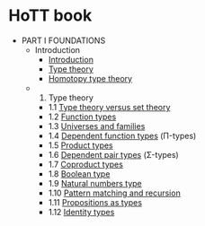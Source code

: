 # HoTT book

* PART I FOUNDATIONS
  * Introduction
    - [Introduction](./002-introduction.md)
    - [Type theory](./003-type-theory.md)
    - [Homotopy type theory](./004-hott.md)
  * 1. Type theory
    - 1.1 [Type theory versus set theory](./101-type-theory-vs-set-theory.md)
    - 1.2 [Function types](./102-function-types.md)
    - 1.3 [Universes and families](./103-universes-and-families.md)
    - 1.4 [Dependent function types](./104-pi-types.md) (Π-types)
    - 1.5 [Product types](./105-product-types.md)
    - 1.6 [Dependent pair types](./106-dependent-pair-types.md) (Σ-types)
    - 1.7 [Coproduct types](./107-coproduct-types.md)
    - 1.8 [Boolean type](./108-boolean-types.md)
    - 1.9 [Natural numbers type](./109-natural-numbers.md)
    - 1.10 [Pattern matching and recursion](./110-pattern-matching-recursion.md)
    - 1.11 [Propositions as types](./111-propositions-as-types.md)
    - 1.12 [Identity types](./112-identity-types.md)
